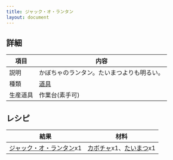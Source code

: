 ```yaml
---
title: ジャック・オ・ランタン
layout: document
---
```

## 詳細

|項目|内容|
|---|---|
|説明|かぼちゃのランタン。たいまつよりも明るい。|
|種類|[道具](道具)|
|生産道具|作業台(素手可)|

## レシピ

|結果|材料|
|---|---|
|[ジャック・オ・ランタン](ジャック・オ・ランタン)x1|[カボチャ](カボチャ)x1、[たいまつ](たいまつ)x1|
